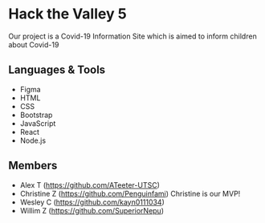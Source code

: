 # Hack the Valley 5
Our project is a Covid-19 Information Site which is aimed to inform children about Covid-19

## Languages & Tools
- Figma
- HTML
- CSS
- Bootstrap
- JavaScript
- React
- Node.js

## Members
- Alex T (https://github.com/ATeeter-UTSC)
- Christine Z (https://github.com/Penguinfami) Christine is our MVP!
- Wesley C (https://github.com/kayn0111034)
- Willim Z (https://github.com/SuperiorNepu)
